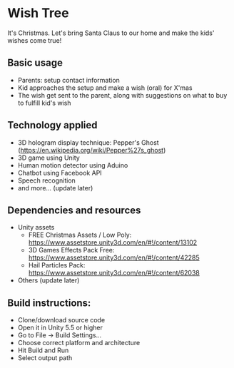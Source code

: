 # Wish Tree

It's Christmas. Let's bring Santa Claus to our home and make the kids' wishes come true!

## Basic usage
- Parents: setup contact information
- Kid approaches the setup and make a wish (oral) for X'mas
- The wish get sent to the parent, along with suggestions on what to buy to fulfill kid's wish

## Technology applied
- 3D hologram display technique: Pepper's Ghost (https://en.wikipedia.org/wiki/Pepper%27s_ghost)
- 3D game using Unity
- Human motion detector using Aduino
- Chatbot using Facebook API
- Speech recognition
- and more... (update later)

## Dependencies and resources
- Unity assets
  * FREE Christmas Assets / Low Poly: https://www.assetstore.unity3d.com/en/#!/content/13102
  * 3D Games Effects Pack Free: https://www.assetstore.unity3d.com/en/#!/content/42285
  * Hail Particles Pack: https://www.assetstore.unity3d.com/en/#!/content/62038
- Others (update later)

## Build instructions:
- Clone/download source code
- Open it in Unity 5.5 or higher
- Go to File -> Build Settings...
- Choose correct platform and architecture
- Hit Build and Run
- Select output path